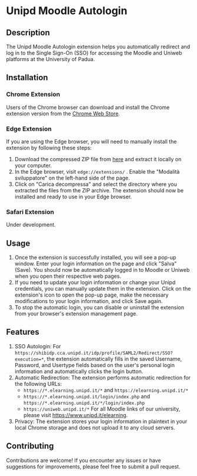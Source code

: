 # Unipd Moodle Autologin

## Description

The Unipd Moodle Autologin extension helps you automatically redirect and log in to the Single Sign-On (SSO) for accessing the Moodle and Uniweb platforms at the University of Padua.

## Installation

### Chrome Extension

Users of the Chrome browser can download and install the Chrome extension version from the [Chrome Web Store](https://chrome.google.com/webstore/detail/unipd-moodle-autologin/eljiobjmiknmjbocoaleahajekpkpoab?hl=it).

### Edge Extension

If you are using the Edge browser, you will need to manually install the extension by following these steps:

1. Download the compressed ZIP file from [here](https://github.com/Gexi0619/UnipdMoodleAutologin/releases/download/v1.0.2/v1.0.2-UnipdMoodleAutologin.zip) and extract it locally on your computer.
2. In the Edge browser, visit `edge://extensions/` . Enable the "Modalità sviluppatore" on the left-hand side of the page.
3. Click on "Carica decompressa" and select the directory where you extracted the files from the ZIP archive. The extension should now be installed and ready to use in your Edge browser.

### Safari Extension

Under development.

## Usage

1. Once the extension is successfully installed, you will see a pop-up window. Enter your login information on the page and click "Salva" (Save). You should now be automatically logged in to Moodle or Uniweb when you open their respective web pages.
2. If you need to update your login information or change your Unipd credentials, you can manually update them in the extension. Click on the extension's icon to open the pop-up page, make the necessary modifications to your login information, and click Save again.
3. To stop the automatic login, you can disable or uninstall the extension from your browser's extension management page.

## Features

1. SSO Autologin: For `https://shibidp.cca.unipd.it/idp/profile/SAML2/Redirect/SSO?execution=*`, the extension automatically fills in the saved Username, Password, and Usertype fields based on the user's personal login information and automatically clicks the login button.
2. Automatic Redirection: The extension performs automatic redirection for the following URLs:
   - `https://*.elearning.unipd.it/*` and `https://elearning.unipd.it/*`
   - `https://*.elearning.unipd.it/login/index.php` and `https://*.elearning.unipd.it/*/login/index.php`
   - `https://uniweb.unipd.it/*` For all Moodle links of our university, please visit https://www.unipd.it/elearning.
3. Privacy: The extension stores your login information in plaintext in your local Chrome storage and does not upload it to any cloud servers.

## Contributing

Contributions are welcome! If you encounter any issues or have suggestions for improvements, please feel free to submit a pull request.